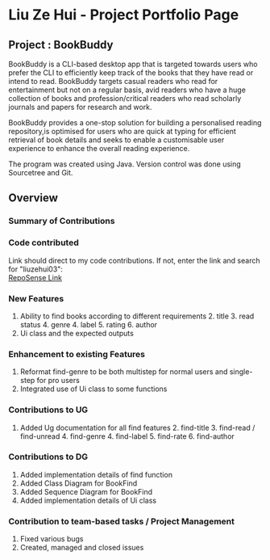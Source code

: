 # Liu Ze Hui - Project Portfolio Page

## Project : BookBuddy
BookBuddy is a CLI-based desktop app that is targeted towards users who prefer the CLI to efficiently keep track of the books that
they have read or intend to read. BookBuddy targets casual readers who read for entertainment but not on a regular basis, avid readers
who have a huge collection of books and profession/critical readers who read scholarly journals and papers for research and work.

BookBuddy provides a one-stop solution for building a personalised reading repository,is optimised for users who are quick at typing for
efficient retrieval of book details and seeks to enable a customisable user experience to enhance the overall reading experience.

The program was created using Java. Version control was done using Sourcetree and Git.

## Overview

### Summary of Contributions

### Code contributed
Link should direct to my code contributions. If not, enter the link and search for "liuzehui03":  
[RepoSense Link](https://nus-cs2113-ay2324s2.github.io/tp-dashboard/?search=liuzehui03&breakdown=true&sort=groupTitle%20dsc&sortWithin=title&since=2024-02-23&timeframe=commit&mergegroup=&groupSelect=groupByRepos&checkedFileTypes=docs~functional-code~test-code~other&tabOpen=true&tabType=authorship&tabAuthor=liuzehui03&tabRepo=AY2324S2-CS2113-F15-4%2Ftp%5Bmaster%5D&authorshipIsMergeGroup=false&authorshipFileTypes=docs~functional-code~test-code&authorshipIsBinaryFileTypeChecked=false&authorshipIsIgnoredFilesChecked=false)

### New Features
1. Ability to find books according to different requirements
   2. title
   3. read status
   4. genre
   4. label
   5. rating
   6. author
7. Ui class and the expected outputs

### Enhancement to existing Features
1. Reformat find-genre to be both multistep for normal users and single-step for pro users
2. Integrated use of Ui class to some functions

### Contributions to UG
1. Added Ug documentation for all find features
   2. find-title
   3. find-read / find-unread
   4. find-genre
   4. find-label
   5. find-rate
   6. find-author

### Contributions to DG
1. Added implementation details of find function
2. Added Class Diagram for BookFind
3. Added Sequence Diagram for BookFind
4. Added implementation details of Ui class

### Contribution to team-based tasks / Project Management
1. Fixed various bugs
2. Created, managed and closed issues

